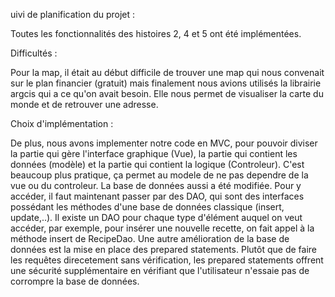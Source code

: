 uivi de planification du projet :

Toutes les fonctionnalités des histoires 2, 4 et 5 ont été implémentées.

Difficultés :

Pour la map, il était au début difficile de trouver une map qui nous convenait sur le plan financier (gratuit) mais
finalement nous avions utilisés la librairie argcis qui a ce qu'on avait besoin. Elle nous permet de visualiser la 
carte du monde et de retrouver une adresse.

Choix d'implémentation :

De plus, nous avons implementer notre code en MVC, pour pouvoir diviser la partie qui gère l'interface graphique
(Vue), la partie qui contient les données (modèle) et la partie qui contient la logique (Controleur). C'est
beaucoup plus pratique, ça permet au modele de ne pas dependre de la vue ou du controleur. La base de données 
aussi a été modifiée. Pour y accéder, il faut maintenant passer par des DAO, qui sont des interfaces possédant
les méthodes d'une base de données classique (insert, update,..). Il existe un DAO pour chaque type d'élément
auquel on veut accéder, par exemple, pour insérer une nouvelle recette, on fait appel à la méthode insert 
de RecipeDao. Une autre amélioration de la base de données est la mise en place des prepared statements. Plutôt
que de faire les requêtes direcetement sans vérification, les prepared statements offrent une sécurité 
supplémentaire en vérifiant que l'utilisateur n'essaie pas de corrompre la base de données.